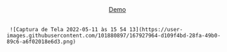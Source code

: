 
<div align="center">
     <a href="https://restaurantejs-adrianalatorre.netlify.app/" target="_blank">Demo</a>
     </div>
     <br/>
     
     ![Captura de Tela 2022-05-11 às 15 54 13](https://user-images.githubusercontent.com/101880897/167927964-d109f4bd-28fa-49b0-89c6-a6f02018e6d3.png)

